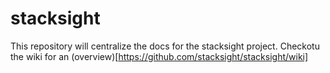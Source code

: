# stacksight

This repository will centralize the docs for the stacksight project.
Checkotu the wiki for an (overview)[https://github.com/stacksight/stacksight/wiki]
